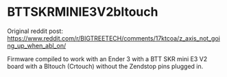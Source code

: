 # BTTSKRMINIE3V2bltouch
Original reddit post: https://www.reddit.com/r/BIGTREETECH/comments/17ktcoa/z_axis_not_going_up_when_abl_on/

Firmware compiled to work with an Ender 3 with a BTT SKR mini E3 V2 board with a Bltouch (Crtouch) without the Zendstop pins plugged in.

